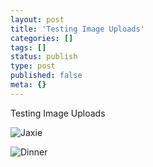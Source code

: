 ```yaml
---
layout: post
title: 'Testing Image Uploads'
categories: []
tags: []
status: publish
type: post
published: false
meta: {}
---
```

Testing Image Uploads

![Jaxie](http://vsco.co/smithjw/media/57132d6f12ff0b2c21b4723c?share=MTQ2MDg3NDYxNA==)

![Dinner](http://vsco.co/smithjw/media/581b11168ae8fe58c311ec4c?share=MTQ3ODE2ODg2OA==)